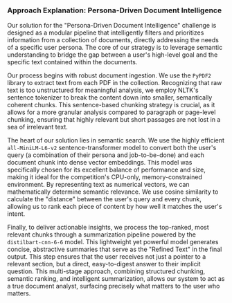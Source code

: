 ### Approach Explanation: Persona-Driven Document Intelligence

Our solution for the "Persona-Driven Document Intelligence" challenge is designed as a modular pipeline that intelligently filters and prioritizes information from a collection of documents, directly addressing the needs of a specific user persona. The core of our strategy is to leverage semantic understanding to bridge the gap between a user's high-level goal and the specific text contained within the documents.

Our process begins with robust document ingestion. We use the `PyPDF2` library to extract text from each PDF in the collection. Recognizing that raw text is too unstructured for meaningful analysis, we employ NLTK's sentence tokenizer to break the content down into smaller, semantically coherent chunks. This sentence-based chunking strategy is crucial, as it allows for a more granular analysis compared to paragraph or page-level chunking, ensuring that highly relevant but short passages are not lost in a sea of irrelevant text.

The heart of our solution lies in semantic search. We use the highly efficient `all-MiniLM-L6-v2` sentence-transformer model to convert both the user's query (a combination of their persona and job-to-be-done) and each document chunk into dense vector embeddings. This model was specifically chosen for its excellent balance of performance and size, making it ideal for the competition's CPU-only, memory-constrained environment. By representing text as numerical vectors, we can mathematically determine semantic relevance. We use cosine similarity to calculate the "distance" between the user's query and every chunk, allowing us to rank each piece of content by how well it matches the user's intent.

Finally, to deliver actionable insights, we process the top-ranked, most relevant chunks through a summarization pipeline powered by the `distilbart-cnn-6-6` model. This lightweight yet powerful model generates concise, abstractive summaries that serve as the "Refined Text" in the final output. This step ensures that the user receives not just a pointer to a relevant section, but a direct, easy-to-digest answer to their implicit question. This multi-stage approach, combining structured chunking, semantic ranking, and intelligent summarization, allows our system to act as a true document analyst, surfacing precisely what matters to the user who matters.